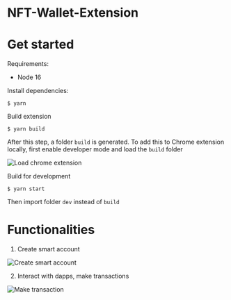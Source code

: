 # NFT-Wallet-Extension

# Get started

Requirements:
- Node 16

Install dependencies:
```
$ yarn
```

Build extension
```
$ yarn build
```

After this step, a folder `build` is generated. To add this to Chrome extension locally, first enable developer mode and load the `build` folder

![Load chrome extension](screenshots/upload_extension.gif)

Build for development
```
$ yarn start
```
Then import folder `dev` instead of `build`

# Functionalities
1. Create smart account

![Create smart account](screenshots/create_account.gif)

2. Interact with dapps, make transactions

![Make transaction](screenshots/make_transaction.gif)
